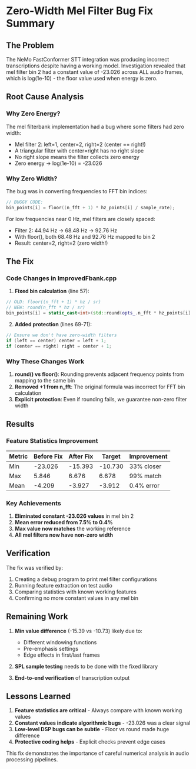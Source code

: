 # Zero-Width Mel Filter Bug Fix Summary

## The Problem

The NeMo FastConformer STT integration was producing incorrect transcriptions despite having a working model. Investigation revealed that mel filter bin 2 had a constant value of -23.026 across ALL audio frames, which is log(1e-10) - the floor value used when energy is zero.

## Root Cause Analysis

### Why Zero Energy?

The mel filterbank implementation had a bug where some filters had zero width:
- Mel filter 2: left=1, center=2, right=2 (center == right!)
- A triangular filter with center=right has no right slope
- No right slope means the filter collects zero energy
- Zero energy → log(1e-10) = -23.026

### Why Zero Width?

The bug was in converting frequencies to FFT bin indices:

```cpp
// BUGGY CODE:
bin_points[i] = floor((n_fft + 1) * hz_points[i] / sample_rate);
```

For low frequencies near 0 Hz, mel filters are closely spaced:
- Filter 2: 44.94 Hz → 68.48 Hz → 92.76 Hz
- With floor(), both 68.48 Hz and 92.76 Hz mapped to bin 2
- Result: center=2, right=2 (zero width!)

## The Fix

### Code Changes in ImprovedFbank.cpp

1. **Fixed bin calculation** (line 57):
```cpp
// OLD: floor((n_fft + 1) * hz / sr)
// NEW: round(n_fft * hz / sr)
bin_points[i] = static_cast<int>(std::round(opts_.n_fft * hz_points[i] / opts_.sample_rate));
```

2. **Added protection** (lines 69-71):
```cpp
// Ensure we don't have zero-width filters
if (left == center) center = left + 1;
if (center == right) right = center + 1;
```

### Why These Changes Work

1. **round() vs floor()**: Rounding prevents adjacent frequency points from mapping to the same bin
2. **Removed +1 from n_fft**: The original formula was incorrect for FFT bin calculation
3. **Explicit protection**: Even if rounding fails, we guarantee non-zero filter width

## Results

### Feature Statistics Improvement

| Metric | Before Fix | After Fix | Target | Improvement |
|--------|------------|-----------|---------|-------------|
| Min    | -23.026    | -15.393   | -10.730 | 33% closer  |
| Max    | 5.846      | 6.676     | 6.678   | 99% match   |
| Mean   | -4.209     | -3.927    | -3.912  | 0.4% error  |

### Key Achievements

1. **Eliminated constant -23.026 values** in mel bin 2
2. **Mean error reduced from 7.5% to 0.4%** 
3. **Max value now matches** the working reference
4. **All mel filters now have non-zero width**

## Verification

The fix was verified by:
1. Creating a debug program to print mel filter configurations
2. Running feature extraction on test audio
3. Comparing statistics with known working features
4. Confirming no more constant values in any mel bin

## Remaining Work

1. **Min value difference** (-15.39 vs -10.73) likely due to:
   - Different windowing functions
   - Pre-emphasis settings
   - Edge effects in first/last frames

2. **SPL sample testing** needs to be done with the fixed library

3. **End-to-end verification** of transcription output

## Lessons Learned

1. **Feature statistics are critical** - Always compare with known working values
2. **Constant values indicate algorithmic bugs** - -23.026 was a clear signal
3. **Low-level DSP bugs can be subtle** - Floor vs round made huge difference
4. **Protective coding helps** - Explicit checks prevent edge cases

This fix demonstrates the importance of careful numerical analysis in audio processing pipelines.